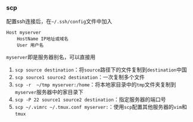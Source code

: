 ### scp

配置ssh连接后，在`~/.ssh/config`文件中加入

```
Host myserver
    HostName IP地址或域名
    User 用户名
```

`myserver`即是服务器别名，可以直接用

1. `scp source destination`：将`source`路径下的文件复制到`destination`中国
2. `scp source1 source2 destination`：一次复制多个文件
3. `scp -r  ~/tmp myserver:/home`：将本地家目录中的`tmp`文件夹复制到`myserver`服务器中的家目录下
4. `scp -P 22 source1 source2 destination`：指定服务器的端口号
5. `scp ~/.vimrc ~/.tmux.conf myserver:`：使用`scp`配置其他服务器的`vim`和`tmux`